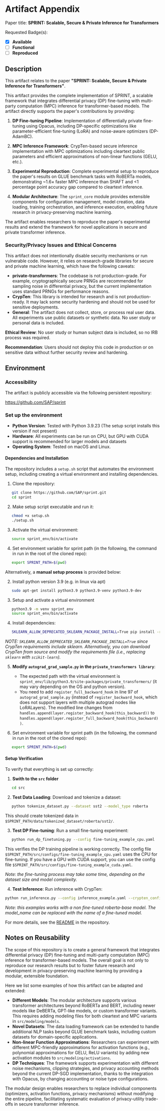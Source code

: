 # Artifact Appendix

Paper title: **SPRINT: Scalable, Secure & Private Inference for Transformers**

Requested Badge(s):
  - [x] **Available**
  - [ ] **Functional**
  - [ ] **Reproduced**

## Description

This artifact relates to the paper **"SPRINT: Scalable, Secure & Private Inference for Transformers"**.

This artifact provides the complete implementation of SPRINT, a scalable framework that integrates differential privacy (DP) fine-tuning with multi-party computation (MPC) inference for transformer-based models. The artifact directly supports the paper's contributions by providing:

1. **DP Fine-tuning Pipeline**: Implementation of differentially private fine-tuning using Opacus, including DP-specific optimizations like parameter-efficient fine-tuning (LoRA) and noise-aware optimizers (DP-AdamBC).

2. **MPC Inference Framework**: CrypTen-based secure inference implementation with MPC optimizations including cleartext public parameters and efficient approximations of non-linear functions (GELU, etc.).

3. **Experimental Reproduction**: Complete experimental setup to reproduce the paper's results on GLUE benchmark tasks with RoBERTa models, demonstrating ~1.6× faster MPC inference than SHAFT and <1 percentage point accuracy gap compared to cleartext inference.

4. **Modular Architecture**: The `sprint_core` module provides extensible components for configuration management, model creation, data loading, training orchestration, and inference execution, enabling future research in privacy-preserving machine learning.

The artifact enables researchers to reproduce the paper's experimental results and extend the framework for novel applications in secure and private transformer inference.

### Security/Privacy Issues and Ethical Concerns

This artifact does not intentionally disable security mechanisms or run vulnerable code. However, it relies on research-grade libraries for secure and private machine learning, which have the following caveats:

- **private-transformers**: The codebase is not production-grade. For example, cryptographically secure PRNGs are recommended for sampling noise in differential privacy, but the current implementation uses standard PRNGs for performance reasons. 
- **CrypTen**: This library is intended for research and is not production-ready. It may lack some security hardening and should not be used for sensitive deployments.
- **General**: The artifact does not collect, store, or process real user data. All experiments use public datasets or synthetic data. No user study or personal data is included.

**Ethical Review**: No user study or human subject data is included, so no IRB process was required.

**Recommendation**: Users should not deploy this code in production or on sensitive data without further security review and hardening.


## Environment 

### Accessibility

The artifact is publicly accessible via the following persistent repository:

https://github.com/SAP/sprint

### Set up the environment

- **Python Version**: Tested with Python 3.9.23 (The setup script installs this version if not present)
- **Hardware**: All experiments can be run on CPU, but GPU with CUDA support is recommended for larger models and datasets
- **Operating System**: Tested on macOS and Linux.

#### Dependencies and Installation
The repository includes a `setup.sh` script that automates the environment setup, including creating a virtual environment and installing dependencies. 

1. Clone the repository:
```bash
   git clone https://github.com/SAP/sprint.git
   cd sprint
```

2. Make setup script executable and run it:
```bash
   chmod +x setup.sh
   ./setup.sh
```

3. Activate the virtual environment:
```bash
   source sprint_env/bin/activate
```

4. Set environment variable for sprint path (in the following, the command in run in the root of the cloned repo):
```bash
   export SPRINT_PATH=$(pwd)
```

Alternatively, a **manual setup process** is provided below: 

2. Install python version 3.9 (e.g. in linux via apt)
```bash
   sudo apt-get install python3.9 python3.9-venv python3.9-dev
```

3. Setup and activate a virtual environment
```bash
   python3.9 -m venv sprint_env
   source sprint_env/bin/activate
```

4. Install dependencies:
```bash
   SKLEARN_ALLOW_DEPRECATED_SKLEARN_PACKAGE_INSTALL=True pip install -r requirements.txt
```

*NOTE: `SKLEARN_ALLOW_DEPRECATED_SKLEARN_PACKAGE_INSTALL=True` since CrypTen requirements include sklearn. Alternatively, you can download CrypTen from source and modify the requirements file (i.e., replacing `sklearn` with `scikit-learn`).*

5. **Modify `autograd_grad_sample.py` in the `private_transformers library`**:
   - The expected path with the virtual environment is `sprint_env/lib/python3.9/site-packages/private_transformers/` (it may vary depending on the OS and python version). 
   - You need to add `register_full_backward_hook` in line 97 of `autograd_grad_sample.py` (instead of `register_backward_hook`, which does not support layers with multiple autograd nodes like LoRALayers). The modified line changes from `handles.append(layer.register_backward_hook(this_backward))` to `handles.append(layer.register_full_backward_hook(this_backward))`.

   

6. Set environment variable for sprint path (in the following, the command in run in the root of the cloned repo):
```bash
   export SPRINT_PATH=$(pwd)
```

#### Setup Verification

To verify that everything is set up correctly:

1. **Swith to the `src` folder**
```bash
   cd src
```

2. **Test Data Loading**: Download and tokenize a dataset:
```bash
   python tokenize_dataset.py --dataset sst2 --model_type roberta
```
   This should create tokenized data in `$SPRINT_PATH/data/tokenized_dataset/roberta/sst2/`.

3. **Test DP Fine-tuning**: Run a small fine-tuning experiment:
```bash
   python run_dp_finetuning.py --config fine-tuning_example_cpu.yaml
```
This verifies the DP training pipeline is working correctly. The config file `$SPRINT_PATH/src/configs/fine-tuning_example_cpu.yaml` uses the CPU for fine-tuning. If you have a GPU with CUDA support, you can use the config file `$SPRINT_PATH/src/configs/fine-tuning_example_cuda.yaml`.

*Note: the fine-tuning process may take some time, depending on the dataset size and model complexity.*

4. **Test Inference**: Run inference with CrypTen:
   
```bash
python run_inference.py --config inference_example.yaml --crypten_config crypten_inference_config.yaml
```

*Note: this examples works with a non fine-tuned roberta-base model. The model_name can be replaced with the name of a fine-tuned model.*

For more details, see the [README](README.md) in the repository.

## Notes on Reusability 
The scope of this repository is to create a general framework that integrates differential privacy (DP) fine-tuning and multi-party computation (MPC) inference for transformer-based models. The overall goal is not only to reproduce our research results but to foster future research and development in privacy-preserving machine learning by providing a modular, extensible foundation.

Here we list some examples of how this artifact can be adapted and extended:

- **Different Models**: The modular architecture supports various transformer architectures beyond RoBERTa and BERT, including newer models like DeBERTa, GPT-like models, or custom transformer variants. This requires adding modeling files for both cleartext and MPC variants in `src/modeling/models`.
- **Novel Datasets**: The data loading framework can be extended to handle additional NLP tasks beyond GLUE benchmark tasks, including custom datasets for domain-specific applications.
- **Non-linear Function Approximations**: Researchers can experiment with different MPC-friendly approximations for activation functions (e.g., polynomial approximations for GELU, ReLU variants) by adding new activation modules to `src/modeling/activations`.
- **DP Techniques**: The framework supports experimentation with different noise mechanisms, clipping strategies, and privacy accounting methods beyond the current DP-SGD implementation, thanks to the integration with Opacus, by changing accounting or noise type configurations.

The modular design enables researchers to replace individual components (optimizers, activation functions, privacy mechanisms) without modifying the entire pipeline, facilitating systematic evaluation of privacy-utility trade-offs in secure transformer inference.
